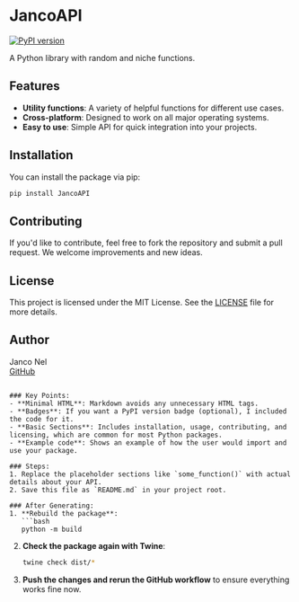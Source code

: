 # JancoAPI

[![PyPI version](https://badge.fury.io/py/JancoAPI.svg)](https://badge.fury.io/py/JancoAPI)

A Python library with random and niche functions.

## Features

- **Utility functions**: A variety of helpful functions for different use cases.
- **Cross-platform**: Designed to work on all major operating systems.
- **Easy to use**: Simple API for quick integration into your projects.

## Installation

You can install the package via pip:

```bash
pip install JancoAPI
```

## Contributing

If you'd like to contribute, feel free to fork the repository and submit a pull request. We welcome improvements and new ideas.

## License

This project is licensed under the MIT License. See the [LICENSE](LICENSE) file for more details.

## Author

Janco Nel  
[GitHub](https://github.com/JancoNel)
```

### Key Points:
- **Minimal HTML**: Markdown avoids any unnecessary HTML tags.
- **Badges**: If you want a PyPI version badge (optional), I included the code for it.
- **Basic Sections**: Includes installation, usage, contributing, and licensing, which are common for most Python packages.
- **Example code**: Shows an example of how the user would import and use your package.

### Steps:
1. Replace the placeholder sections like `some_function()` with actual details about your API.
2. Save this file as `README.md` in your project root.

### After Generating:
1. **Rebuild the package**:
   ```bash
   python -m build
   ```
   
2. **Check the package again with Twine**:
   ```bash
   twine check dist/*
   ```

3. **Push the changes and rerun the GitHub workflow** to ensure everything works fine now.
